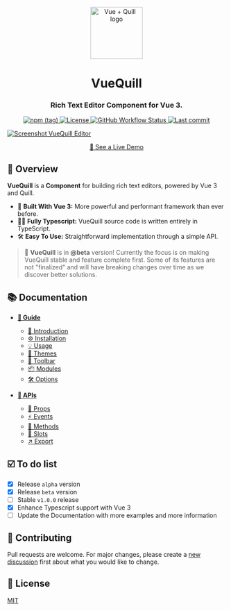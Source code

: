 <p align="center">
  <a href="https://vueup.github.io/vue-quill/" target="_blank" rel="noopener noreferrer">
    <img height="120" src="https://vueup.github.io/vue-quill/quill.svg" alt="Vue + Quill logo">
  </a>
</p>
<h1 align="center">VueQuill</h1>
<h3 align="center">
  Rich Text Editor Component for Vue 3.
</h3>
<p align="center">
  <a href="https://www.npmjs.com/package/@vueup/vue-quill" title="Version">
    <img alt="npm (tag)" src="https://img.shields.io/npm/v/@vueup/vue-quill/beta">
  </a>
  <a href="https://www.npmjs.com/package/@vueup/vue-quill" title="License">
    <img src="https://img.shields.io/npm/l/@vueup/vue-quill" alt="License">
  </a>
  <a href="https://github.com/vueup/vue-quill" title="Checks">
    <img alt="GitHub Workflow Status" src="https://img.shields.io/github/workflow/status/vueup/vue-quill/Release%20package?logo=github">
  </a>
  <a href="https://github.com/vueup/vue-quill" title="Last commit">
    <img src="https://img.shields.io/github/last-commit/vueup/vue-quill?logo=github" alt="Last commit">
  </a>
 </p>

 [![Screenshot VueQuill Editor](https://user-images.githubusercontent.com/6185447/111898684-33761b00-8a5a-11eb-9458-372c0185f576.png)](https://vueup.github.io/vue-quill/#demo)

 <p align="center">
  <a href="https://vueup.github.io/vue-quill/#demo" target="_blank" rel="noopener noreferrer">👀 See a Live Demo</a>
 </p>

## 🔎 Overview

**VueQuill** is a **Component** for building rich text editors, powered by Vue 3 and Quill.

- 💚 **Built With Vue 3:** More powerful and performant framework than ever before.
- 🧙‍♂️ **Fully Typescript:** VueQuill source code is written entirely in TypeScript.
- 🛠️ **Easy To Use:** Straightforward implementation through a simple API.

> 🚀 **VueQuill** is in **@beta** version! Currently the focus is on making VueQuill stable and feature complete first. Some of its features are not "finalized" and will have breaking changes over time as we discover better solutions.

## 📚 Documentation

- **[📘 Guide](https://vueup.github.io/vue-quill/guide/)**
  - [🚀 Introduction](https://vueup.github.io/vue-quill/guide/)
  - [⚙️ Installation](https://vueup.github.io/vue-quill/guide/installation.html)
  - [💡 Usage](https://vueup.github.io/vue-quill/guide/usage.html)
  - [🎨 Themes](https://vueup.github.io/vue-quill/guide/themes.html)
  - [🚥 Toolbar](https://vueup.github.io/vue-quill/guide/toolbar.html)
  - [📦 Modules](https://vueup.github.io/vue-quill/guide/modules.html)
  - [🛠️ Options](https://vueup.github.io/vue-quill/guide/options.html)
  
- **[🧰 APIs](https://vueup.github.io/vue-quill/api/)**
  - [📌 Props](https://vueup.github.io/vue-quill/api/)
  - [⚡ Events](https://vueup.github.io/vue-quill/api/events.html)
  - [📢 Methods](https://vueup.github.io/vue-quill/api/methods.html)
  - [🔌 Slots](https://vueup.github.io/vue-quill/api/slots.html)
  - [↗️ Export](https://vueup.github.io/vue-quill/api/export.html)

## ☑️ To do list

- [x] Release `alpha` version
- [x] Release `beta` version
- [ ] Stable `v1.0.0` release
- [x] Enhance Typescript support with Vue 3
- [ ] Update the Documentation with more examples and more information

## 👏 Contributing

Pull requests are welcome. For major changes, please create a [new discussion](https://github.com/vueup/vue-quill/discussions) first about what you would like to change.

## 📝 License

[MIT](https://choosealicense.com/licenses/mit/)
